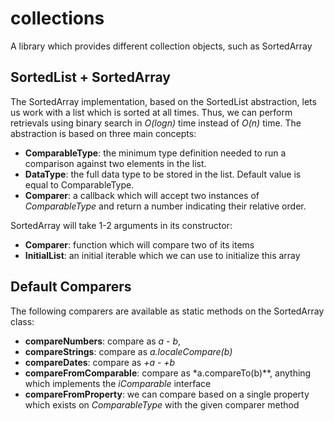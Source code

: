 # collections
A library which provides different collection objects, such as SortedArray

## SortedList + SortedArray
The SortedArray implementation, based on the SortedList abstraction, lets us work with a list which is sorted at all times. Thus, we can perform retrievals using binary search in *O(logn)* time instead of *O(n)* time. The abstraction is based on three main concepts:
* **ComparableType**: the minimum type definition needed to run a comparison against two elements in the list.
* **DataType**: the full data type to be stored in the list. Default value is equal to ComparableType.
* **Comparer**: a callback which will accept two instances of *ComparableType* and return a number indicating their relative order.

SortedArray will take 1-2 arguments in its constructor:
* **Comparer**: function which will compare two of its items
* **InitialList**: an initial iterable which we can use to initialize this array

## Default Comparers
The following comparers are available as static methods on the SortedArray class:
* **compareNumbers**: compare as *a - b*,
* **compareStrings**: compare as *a.localeCompare(b)*
* **compareDates**: compare as *+a - +b*
* **compareFromComparable**: compare as *a.compareTo(b)**, anything which implements the *iComparable* interface
* **compareFromProperty**: we can compare based on a single property which exists on *ComparableType* with the given comparer method